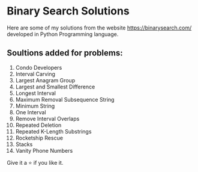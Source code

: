 # Binary Search Solutions

Here are some of my solutions from the website https://binarysearch.com/ developed in Python Programming language.

## Soultions added for problems:

1. Condo Developers
2. Interval Carving
3. Largest Anagram Group
4. Largest and Smallest Difference
5. Longest Interval
6. Maximum Removal Subsequence String
7. Minimum String
8. One Interval
10. Remove Interval Overlaps
11. Repeated Deletion
12. Repeated K-Length Substrings
13. Rocketship Rescue
14. Stacks
15. Vanity Phone Numbers

Give it a :star: if you like it.